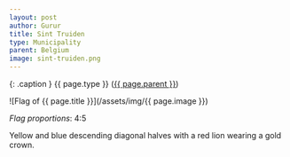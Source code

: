 ```yaml
---
layout: post
author: Gurur
title: Sint Truiden
type: Municipality
parent: Belgium
image: sint-truiden.png
---
```

{: .caption }
{{ page.type }} ([{{ page.parent }}](/2019/03/14/belgium.html))

![Flag of {{ page.title }}](/assets/img/{{ page.image }})

*Flag proportions*: 4:5

Yellow and blue descending diagonal halves with a red lion wearing a gold crown.